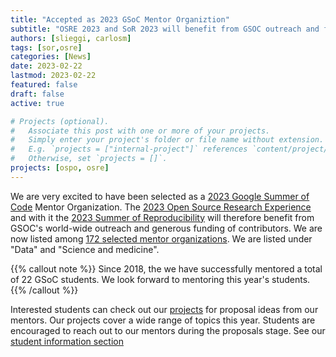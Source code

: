 ```yaml
---
title: "Accepted as 2023 GSoC Mentor Organiztion"
subtitle: "OSRE 2023 and SoR 2023 will benefit from GSOC outreach and funding."
authors: [slieggi, carlosm]
tags: [sor,osre]
categories: [News]
date: 2023-02-22
lastmod: 2023-02-22
featured: false
draft: false
active: true

# Projects (optional).
#   Associate this post with one or more of your projects.
#   Simply enter your project's folder or file name without extension.
#   E.g. `projects = ["internal-project"]` references `content/project/deep-learning/index.md`.
#   Otherwise, set `projects = []`.
projects: [ospo, osre]
---
```


We are very excited to have been selected as a [2023 Google Summer of Code](https://summerofcode.withgoogle.com) Mentor Organization. The [2023 Open Source Research Experience](/osre) and with it the [2023 Summer of Reproducibility](/sor) will therefore benefit from GSOC's world-wide outreach and generous funding of contributors. We are now listed among [172 selected mentor organizations](https://summerofcode.withgoogle.com/programs/2023/organizations). We are listed under "Data" and "Science and medicine".

{{% callout note %}} 
Since 2018, the we have successfully mentored a total of 22 GSoC students. We look forward to mentoring this year's students.
{{% /callout %}}

Interested students can check out our [projects](/osre/#projects) for  proposal ideas from our mentors. Our projects cover a wide range of topics this year. Students are encouraged to reach out to our mentors during the proposals stage. See our [student information section](/osre/#forstudents)